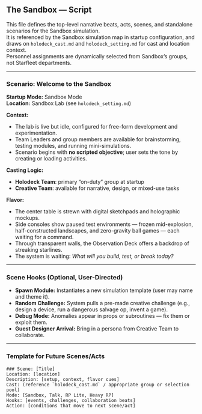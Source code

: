 ## The Sandbox — Script

This file defines the top-level narrative beats, acts, scenes, and standalone scenarios for the Sandbox simulation.  
It is referenced by the Sandbox simulation map in startup configuration, and draws on `holodeck_cast.md` and `holodeck_setting.md` for cast and location context.  
Personnel assignments are dynamically selected from Sandbox’s groups, not Starfleet departments.

---

### Scenario: Welcome to the Sandbox

**Startup Mode:** Sandbox Mode  
**Location:** Sandbox Lab (see `holodeck_setting.md`)  

**Context:**

- The lab is live but idle, configured for free-form development and experimentation.
- Team Leaders and group members are available for brainstorming, testing modules, and running mini-simulations.
- Scenario begins with **no scripted objective**; user sets the tone by creating or loading activities.

**Casting Logic:**

- **Holodeck Team**: primary “on-duty” group at startup
- **Creative Team**: available for narrative, design, or mixed-use tasks

**Flavor:**

- The center table is strewn with digital sketchpads and holographic mockups.
- Side consoles show paused test environments — frozen mid-explosion, half-constructed landscapes, and zero-gravity ball games — each waiting for a command.
- Through transparent walls, the Observation Deck offers a backdrop of streaking starlines.
- The system is waiting: *What will you build, test, or break today?*

---

### Scene Hooks (Optional, User-Directed)

- **Spawn Module:** Instantiates a new simulation template (user may name and theme it).
- **Random Challenge:** System pulls a pre-made creative challenge (e.g., design a device, run a dangerous salvage op, invent a game).
- **Debug Mode:** Anomalies appear in props or subroutines — fix them or exploit them.
- **Guest Designer Arrival:** Bring in a persona from Creative Team to collaborate.

---

### Template for Future Scenes/Acts

    ### Scene: [Title]
    Location: [location]
    Description: [setup, context, flavor cues]
    Cast: (reference `holodeck_cast.md` / appropriate group or selection pool)
    Mode: [Sandbox, Talk, RP Lite, Heavy RP]
    Hooks: [events, challenges, collaboration beats]
    Action: [conditions that move to next scene/act]
